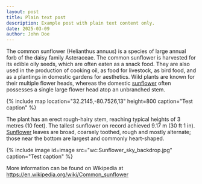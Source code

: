 ```yaml
---
layout: post
title: Plain text post
description: Example post with plain text content only.
date: 2025-03-09
author: John Doe
---
```


The common sunflower (Helianthus annuus) is a species of large annual forb of the daisy family Asteraceae. The common sunflower is harvested for its edible oily seeds, which are often eaten as a snack food. They are also used in the production of cooking oil, as food for livestock, as bird food, and as a plantings in domestic gardens for aesthetics. Wild plants are known for their multiple flower heads, whereas the domestic [sunflower](Q42) often possesses a single large flower head atop an unbranched stem.

{% include map location="32.2145,-80.7526,13" height=800 caption="Test caption" %}

The plant has an erect rough-hairy stem, reaching typical heights of 3 metres (10 feet). The tallest sunflower on record achieved 9.17 m (30 ft 1 in). [Sunflower](image/zoomto/pct:19.77,15.35,51.2,51.22) leaves are broad, coarsely toothed, rough and mostly alternate; those near the bottom are largest and commonly heart-shaped.

{% include image id=image src="wc:Sunflower_sky_backdrop.jpg" caption="Test caption" %}

More information can be found on Wikipedia at https://en.wikipedia.org/wiki/Common_sunflower